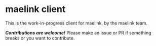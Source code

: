 # maelink client

This is the work-in-progress client for maelink, by the maelink team.

***Contributions are welcome!*** Please make an issue or PR if something breaks or you want to contribute.
